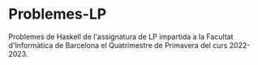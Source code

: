 # Problemes-LP
Problemes de Haskell de l'assignatura de LP impartida a la Facultat d'Informàtica de Barcelona el Quatrimestre de Primavera del curs 2022-2023.
